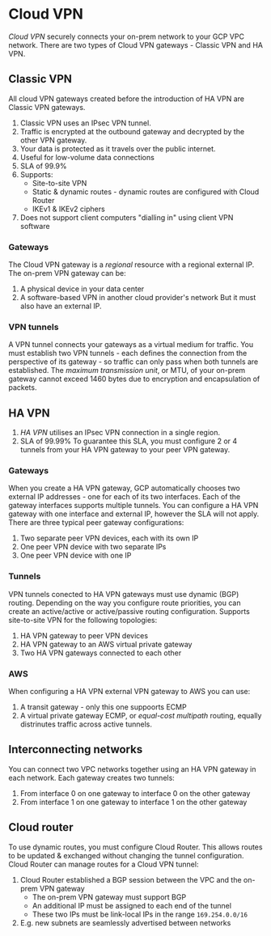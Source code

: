 # Cloud VPN
_Cloud VPN_ securely connects your on-prem network to your GCP VPC network.
There are two types of Cloud VPN gateways - Classic VPN and HA VPN.

## Classic VPN
All cloud VPN gateways created before the introduction of HA VPN are Classic VPN gateways.
1. Classic VPN uses an IPsec VPN tunnel.
1. Traffic is encrypted at the outbound gateway and decrypted by the other VPN gateway.
1. Your data is protected as it travels over the public internet.
1. Useful for low-volume data connections
1. SLA of 99.9%
1. Supports:
    * Site-to-site VPN
    * Static & dynamic routes - dynamic routes are configured with Cloud Router
    * IKEv1 & IKEv2 ciphers
1. Does not support client computers "dialling in" using client VPN software
### Gateways
The Cloud VPN gateway is a *regional* resource with a regional external IP.
The on-prem VPN gateway can be:
1. A physical device in your data center
1. A software-based VPN in another cloud provider's network
But it must also have an external IP.
### VPN tunnels
A VPN tunnel connects your gateways as a virtual medium for traffic.
You must establish two VPN tunnels - each defines the connection from the perspective of its gateway - so traffic can only pass when both tunnels are established.
The _maximum transmission unit_, or MTU, of your on-prem gateway cannot exceed 1460 bytes due to encryption and encapsulation of packets.

## HA VPN
1. _HA VPN_ utilises an IPsec VPN connection in a single region.
1. SLA of 99.99%
To guarantee this SLA, you must configure 2 or 4 tunnels from your HA VPN gateway to your peer VPN gateway.
### Gateways
When you create a HA VPN gateway, GCP automatically chooses two external IP addresses - one for each of its two interfaces.
Each of the gateway interfaces supports multiple tunnels.
You can configure a HA VPN gateway with one interface and external IP, however the SLA will not apply.
There are three typical peer gateway configurations:
1. Two separate peer VPN devices, each with its own IP
1. One peer VPN device with two separate IPs
1. One peer VPN device with one IP
### Tunnels
VPN tunnels conected to HA VPN gateways must use dynamic (BGP) routing.
Depending on the way you configure route priorities, you can create an active/active or active/passive routing configuration.
Supports site-to-site VPN for the following topologies:
1. HA VPN gateway to peer VPN devices
1. HA VPN gateway to an AWS virtual private gateway
1. Two HA VPN gateways connected to each other
### AWS
When configuring a HA VPN external VPN gateway to AWS you can use:
1. A transit gateway - only this one suppoorts ECMP
1. A virtual private gateway
ECMP, or _equal-cost multipath_ routing, equally distrinutes traffic across active tunnels.

## Interconnecting networks
You can connect two VPC networks together using an HA VPN gateway in each network.
Each gateway creates two tunnels:
1. From interface 0 on one gateway to interface 0 on the other gateway
1. From interface 1 on one gateway to interface 1 on the other gateway

## Cloud router
To use dynamic routes, you must configure Cloud Router.
This allows routes to be updated & exchanged without changing the tunnel configuration.
Cloud Router can manage routes for a Cloud VPN tunnel:
1. Cloud Router established a BGP session between the VPC and the on-prem VPN gateway
    * The on-prem VPN gateway must support BGP
    * An additional IP must be assigned to each end of the tunnel
    * These two IPs must be link-local IPs in the range `169.254.0.0/16`
1. E.g. new subnets are seamlessly advertised between networks
